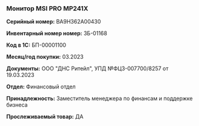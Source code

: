 ### Монитор MSI PRO MP241X </br>

**Серийный номер:** BA9H362A00430 </br>

**Инвентарный номер номер:** ЗБ-01168 </br>

**Код в 1С:** БП-00001100 </br>

**Месяц/год покупки:** 03.2023 </br>

**Документы:** ООО "ДНС Ритейл", УПД №ФЦЗ-007700/8257 от 19.03.2023</br>

**Отдел:** Финансовый отдел </br>

**Принадлежность:** Заместитель менеджера по финансам и поддержке бизнеса </br>

**Прослеживаемый товар:** ДА
